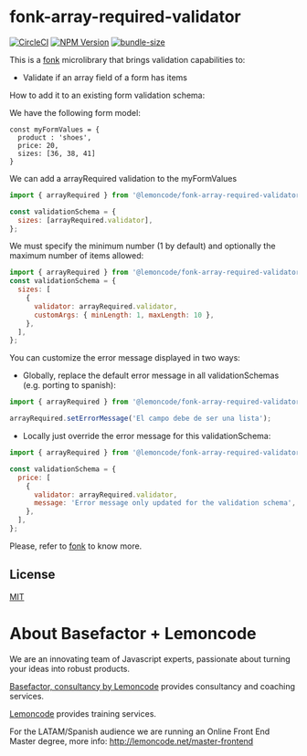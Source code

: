 # fonk-array-required-validator

[![CircleCI](https://badgen.net/github/status/Lemoncode/fonk-array-required-validator/master/ci?icon=circleci&label=circleci)](https://circleci.com/gh/Lemoncode/fonk-array-required-validator/tree/master)
[![NPM Version](https://badgen.net/npm/v/@lemoncode/fonk-array-required-validator?icon=npm&label=npm)](https://www.npmjs.com/package/@lemoncode/fonk-array-required-validator)
[![bundle-size](https://badgen.net/bundlephobia/min/@lemoncode/fonk-array-required-validator)](https://bundlephobia.com/result?p=@lemoncode/fonk-array-required-validator)

This is a [fonk](https://github.com/Lemoncode/fonk) microlibrary that brings validation capabilities to:

- Validate if an array field of a form has items

How to add it to an existing form validation schema:

We have the following form model:

```
const myFormValues = {
  product : 'shoes',
  price: 20,
  sizes: [36, 38, 41]
}
```

We can add a arrayRequired validation to the myFormValues

```javascript
import { arrayRequired } from '@lemoncode/fonk-array-required-validator';

const validationSchema = {
  sizes: [arrayRequired.validator],
};
```

We must specify the minimum number (1 by default) and optionally the maximum number of items allowed:

```javascript
import { arrayRequired } from '@lemoncode/fonk-array-required-validator';
const validationSchema = {
  sizes: [
    {
      validator: arrayRequired.validator,
      customArgs: { minLength: 1, maxLength: 10 },
    },
  ],
};
```

You can customize the error message displayed in two ways:

- Globally, replace the default error message in all validationSchemas (e.g. porting to spanish):

```javascript
import { arrayRequired } from '@lemoncode/fonk-array-required-validator';

arrayRequired.setErrorMessage('El campo debe de ser una lista');
```

- Locally just override the error message for this validationSchema:

```javascript
import { arrayRequired } from '@lemoncode/fonk-array-required-validator';

const validationSchema = {
  price: [
    {
      validator: arrayRequired.validator,
      message: 'Error message only updated for the validation schema',
    },
  ],
};
```

Please, refer to [fonk](https://github.com/Lemoncode/fonk) to know more.

## License

[MIT](./LICENSE)

# About Basefactor + Lemoncode

We are an innovating team of Javascript experts, passionate about turning your ideas into robust products.

[Basefactor, consultancy by Lemoncode](http://www.basefactor.com) provides consultancy and coaching services.

[Lemoncode](http://lemoncode.net/services/en/#en-home) provides training services.

For the LATAM/Spanish audience we are running an Online Front End Master degree, more info: http://lemoncode.net/master-frontend
